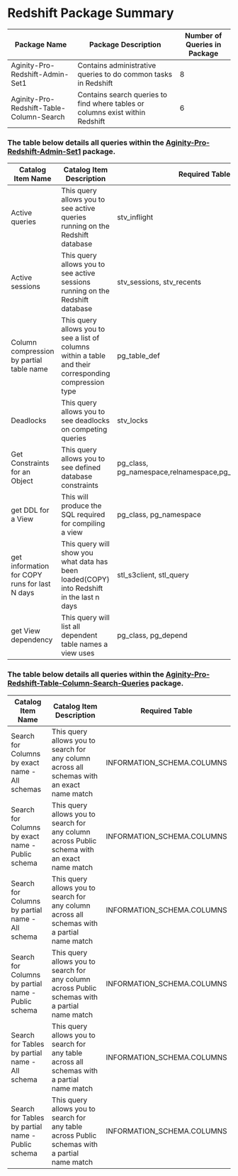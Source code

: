 # Redshift Package Summary

|Package Name| Package Description| Number of Queries in Package|
|------------|--------------------|-----------------------------|
|Aginity-Pro-Redshift-Admin-Set1|Contains administrative queries to do common tasks in Redshift   | 8  |
|Aginity-Pro-Redshift-Table-Column-Search   | Contains search queries to find where tables or columns exist within Redshift   | 6  |



### The table below details all queries within the [Aginity-Pro-Redshift-Admin-Set1](https://github.com/aginity/Redshift/blob/master/Administrative%20Query%20Packages/Aginity-Pro-Redshift-Admin-Set1.aginitypkg) package.



|Catalog Item Name               |Catalog Item Description            | Required Table     |
|--------------------------|------------------------------------|--------------------|
|Active queries|This query allows you to see active queries running on the Redshift database|stv_inflight|
|Active sessions|This query allows you to see active sessions running on the Redshift database|stv_sessions, stv_recents|
|Column compression by partial table name|This query allows you to see a list of columns within a table and their corresponding compression type|pg_table_def|
|Deadlocks|This query allows you to see deadlocks on competing queries|stv_locks|
|Get Constraints for an Object|This query allows you to see defined database constraints|pg_class, pg_namespace,relnamespace,pg_contraint,pg_class|
|get DDL for a View|This will produce the SQL required for compiling a view|pg_class, pg_namespace|
|get information for COPY runs for last N days|This query will show you what data has been loaded(COPY) into Redshift in the last n days|stl_s3client, stl_query|
|get View dependency|This query will list all dependent table names a view uses |pg_class, pg_depend   |


### The table below details all queries within the [Aginity-Pro-Redshift-Table-Column-Search-Queries](https://github.com/aginity/Redshift/blob/master/Administrative%20Query%20Packages/Aginity-Pro-Redshift-Table-Column-Search-Queries.aginitypkg) package.



|Catalog Item Name               |Catalog Item Description            | Required Table     |
|--------------------------      |------------------------------------|--------------------|
|Search for Columns by exact name - All schemas       | This query allows you to search for any column across all schemas with an exact name match|INFORMATION_SCHEMA.COLUMNS|
|Search for Columns by exact name - Public schema|This query allows you to search for any column across Public schema with an exact name match|INFORMATION_SCHEMA.COLUMNS|
|Search for Columns by partial name - All schema|This query allows you to search for any column across all schemas with a partial name match|INFORMATION_SCHEMA.COLUMNS|
|Search for Columns by partial name - Public schema|This query allows you to search for any column across Public schemas with a partial name match|INFORMATION_SCHEMA.COLUMNS|
|Search for Tables by partial name - All schema|This query allows you to search for any table across all schemas with a partial name match|INFORMATION_SCHEMA.COLUMNS|
|Search for Tables by partial name - Public schema|This query allows you to search for any table across Public schemas with a partial name match|INFORMATION_SCHEMA.COLUMNS|
